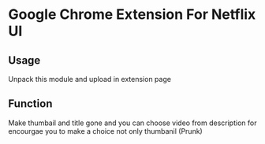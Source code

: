 # Google Chrome Extension For Netflix UI
## Usage 
Unpack this module and upload in extension page
## Function
Make thumbail and title gone and you can choose video from description for encourgae you to make a choice not only thumbanil (Prunk) 
